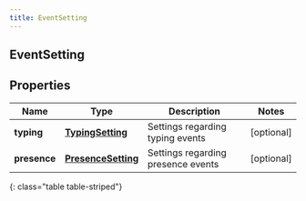 ```yaml
---
title: EventSetting
---
```

## EventSetting


## Properties

| Name | Type | Description | Notes |
| ------------ | ------------- | ------------- | ------------- |
| **typing** | <!----><!---->[**TypingSetting**](TypingSetting.html)<!----> | Settings regarding typing events |  [optional] |
| **presence** | <!----><!---->[**PresenceSetting**](PresenceSetting.html)<!----> | Settings regarding presence events |  [optional] |
{: class="table table-striped"}



